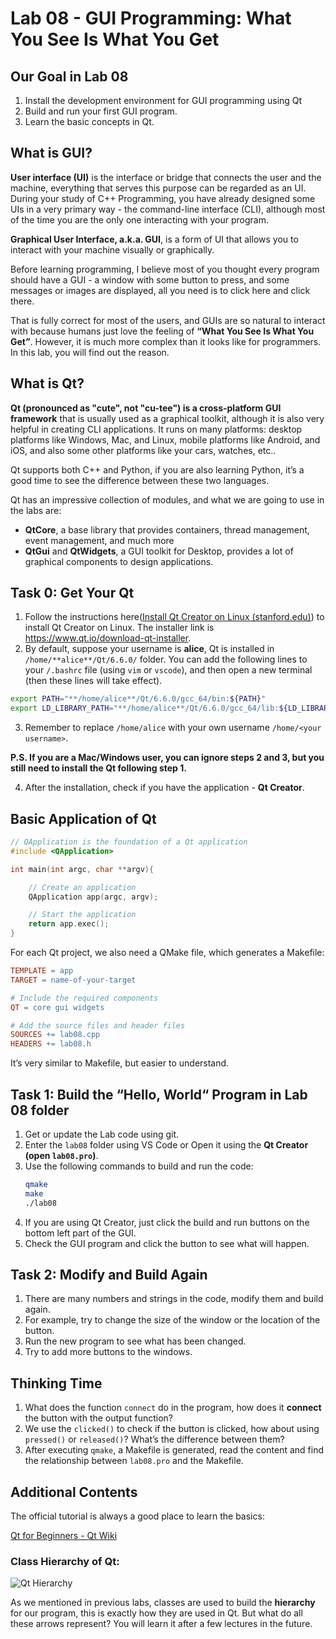 # Lab 08 - GUI Programming: What You See Is What You Get

## Our Goal in Lab 08

1. Install the development environment for GUI programming using Qt
2. Build and run your first GUI program.
3. Learn the basic concepts in Qt.

## What is GUI?

**User interface (UI)** is the interface or bridge that connects the user and the machine, everything that serves this purpose can be regarded as an UI. During your study of C++ Programming, you have already designed some UIs in a very primary way - the command-line interface (CLI), although most of the time you are the only one interacting with your program.

**Graphical User Interface, a.k.a. GUI**, is a form of UI that allows you to interact with your machine visually or graphically. 

Before learning programming, I believe most of you thought every program should have a GUI - a window with some button to press, and some messages or images are displayed, all you need is to click here and click there. 

That is fully correct for most of the users, and GUIs are so natural to interact with because humans just love the feeling of **“What You See Is What You Get”**. However, it is much more complex than it looks like for programmers. In this lab, you will find out the reason.

## What is Qt?

**Qt (pronounced as "cute", not "cu-tee") is a cross-platform GUI framework** that is usually used as a graphical toolkit, although it is also very helpful in creating CLI applications. It runs on many platforms: desktop platforms like Windows, Mac, and Linux, mobile platforms like Android, and iOS, and also some other platforms like your cars, watches, etc..

Qt supports both C++ and Python, if you are also learning Python, it’s a good time to see the difference between these two languages.

Qt has an impressive collection of modules, and what we are going to use in the labs are:

- **QtCore**, a base library that provides containers, thread management, event management, and much more
- **QtGui** and **QtWidgets**, a GUI toolkit for Desktop, provides a lot of graphical components to design applications.


## Task 0: Get Your Qt

1. Follow the instructions here([Install Qt Creator on Linux (stanford.edu)](https://web.stanford.edu/dept/cs_edu/resources/qt/install-linux#)) to install Qt Creator on Linux. The installer link is https://www.qt.io/download-qt-installer.
2. By default, suppose your username is **alice**, Qt is installed in
`/home/**alice**/Qt/6.6.0/` folder. You can add the following lines to your `/.bashrc` file (using `vim` or `vscode`), and then open a new terminal (then these lines will take effect).

```bash
export PATH="**/home/alice**/Qt/6.6.0/gcc_64/bin:${PATH}"
export LD_LIBRARY_PATH="**/home/alice**/Qt/6.6.0/gcc_64/lib:${LD_LIBRARY_PATH}"
```

3. Remember to replace `/home/alice` with your own username `/home/<your username>`.

**P.S. If you are a Mac/Windows user, you can ignore steps 2 and 3, but you still need to install the Qt following step 1.**

4. After the installation, check if you have the application - **Qt Creator**.

## Basic Application of Qt

```cpp
// QApplication is the foundation of a Qt application
#include <QApplication>

int main(int argc, char **argv){

    // Create an application
    QApplication app(argc, argv);

    // Start the application
    return app.exec();
}
```

For each Qt project, we also need a QMake file, which generates a Makefile:

```makefile
TEMPLATE = app
TARGET = name-of-your-target

# Include the required components
QT = core gui widgets

# Add the source files and header files
SOURCES += lab08.cpp
HEADERS += lab08.h
```

It’s very similar to Makefile, but easier to understand.

## Task 1: Build the “Hello, World“ Program in Lab 08 folder

1. Get or update the Lab code using git.
2. Enter the `lab08` folder using VS Code or Open it using the **Qt Creator (open `lab08.pro`)**.
3. Use the following commands to build and run the code:
    ```bash
    qmake 
    make
    ./lab08
    ```
4. If you are using Qt Creator, just click the build and run buttons on the bottom left part of the GUI.
5. Check the GUI program and click the button to see what will happen.

## Task 2: Modify and Build Again

1. There are many numbers and strings in the code, modify them and build again.
2. For example, try to change the size of the window or the location of the button.
3. Run the new program to see what has been changed.
4. Try to add more buttons to the windows.

## Thinking Time

1. What does the function `connect` do in the program, how does it **connect** the button with the output function?
2. We use the `clicked()` to check if the button is clicked, how about using `pressed()` or `released()`? What’s the difference between them?
3. After executing `qmake`, a Makefile is generated, read the content and find the relationship between `lab08.pro` and the Makefile.

## Additional Contents

The official tutorial is always a good place to learn the basics:

[Qt for Beginners - Qt Wiki](https://wiki.qt.io/Qt_for_Beginners) 

### Class Hierarchy of Qt:

![Qt Hierarchy](https://qt-wiki-uploads.s3.amazonaws.com/images/4/4c/Beginner-Class-Hierarchy.jpg)

As we mentioned in previous labs, classes are used to build the **hierarchy** for our program, this is exactly how they are used in Qt. But what do all these arrows represent? You will learn it after a few lectures in the future.